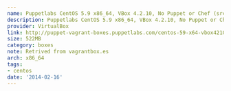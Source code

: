 ```yaml
---
name: Puppetlabs CentOS 5.9 x86_64, VBox 4.2.10, No Puppet or Chef (src)
description: Puppetlabs CentOS 5.9 x86_64, VBox 4.2.10, No Puppet or Chef (<a href="http://github.com/puppetlabs/puppet-vagrant-boxes">src</a>)
provider: VirtualBox
link: http://puppet-vagrant-boxes.puppetlabs.com/centos-59-x64-vbox4210-nocm.box
size: 522MB
category: boxes
note: Retrived from vagrantbox.es
arch: x86_64
tags:
- centos
date: '2014-02-16'
---
```

